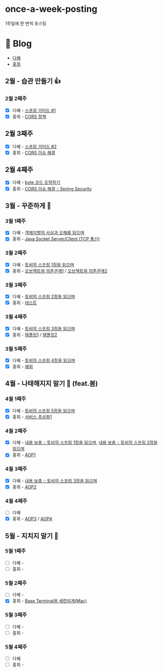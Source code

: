 # once-a-week-posting
1주일에 한 번씩 포스팅

# 📃 Blog
- [다혜](https://velog.io/@dahye4321)
- [홍희](https://vvshinevv.tistory.com)

## 2월 - 습관 만들기 👍 
### 2월 2째주
- [x] 다혜 - [스프링 가이드 #1](https://velog.io/@dahye4321/%EC%8A%A4%ED%94%84%EB%A7%81-%EA%B0%80%EC%9D%B4%EB%93%9C-1)
- [x] 홍희 - [CORS 정책](https://vvshinevv.tistory.com/60)

## 2월 3째주
- [X] 다혜 - [스프링 가이드 #2](https://velog.io/@dahye4321/%EC%8A%A4%ED%94%84%EB%A7%81-%EA%B0%80%EC%9D%B4%EB%93%9C-2)
- [X] 홍희 - [CORS 이슈 해결](https://vvshinevv.tistory.com/61)

## 2월 4째주
- [X] 다혜 - [byte 코드 조작하기](https://velog.io/@dahye4321/JAVA-class-%ED%8C%8C%EC%9D%BC-%EC%A1%B0%EC%9E%91%ED%95%98%EA%B8%B0)
- [X] 홍희 - [CORS 이슈 해결 :: Spring Security](https://vvshinevv.tistory.com/62)

## 3월 - 꾸준하게 🤭
### 3월 1째주
- [X] 다혜 - [객체지향의 사실과 오해를 읽으며](https://velog.io/@dahye4321/%EA%B0%9D%EC%B2%B4%EC%A7%80%ED%96%A5%EC%9D%98-%EC%82%AC%EC%8B%A4%EA%B3%BC-%EC%98%A4%ED%95%B4%EB%A5%BC-%EC%9D%BD%EC%9C%BC%EB%A9%B0)
- [X] 홍희 - [Java Socket Server/Client (TCP 통신)](https://vvshinevv.tistory.com/63)

### 3월 2째주
- [X] 다혜 - [토비의 스프링 1장을 읽으며](https://velog.io/@dahye4321/%ED%86%A0%EB%B9%84%EC%9D%98-%EC%8A%A4%ED%94%84%EB%A7%81-1%EC%9E%A5%EC%9D%84-%EC%9D%BD%EC%9C%BC%EB%A9%B0)
- [X] 홍희 - [오브젝트와 의존관계1](https://vvshinevv.tistory.com/64) / [오브젝트와 의존관계2](https://vvshinevv.tistory.com/65)

### 3월 3째주
- [X] 다혜 - [토비의 스프링 2장을 읽으며](https://velog.io/@dahye4321/%ED%86%A0%EB%B9%84%EC%9D%98-%EC%8A%A4%ED%94%84%EB%A7%81-2%EC%9E%A5%EC%9D%84-%EC%9D%BD%EC%9C%BC%EB%A9%B0)
- [X] 홍희 - [테스트](https://vvshinevv.tistory.com/66)

### 3월 4째주
- [X] 다혜 - [토비의 스프링 3장을 읽으며](https://velog.io/@dahye4321/%ED%86%A0%EB%B9%84%EC%9D%98-%EC%8A%A4%ED%94%84%EB%A7%81-3%EC%9E%A5%EC%9D%84-%EC%9D%BD%EC%9C%BC%EB%A9%B0)
- [X] 홍희 - [템플릿1](https://vvshinevv.tistory.com/67) / [템플릿2](https://vvshinevv.tistory.com/68)

### 3월 5째주
- [X] 다혜 - [토비의 스프링 4장을 읽으며](https://velog.io/@dahye4321/%ED%86%A0%EB%B9%84%EC%9D%98-%EC%8A%A4%ED%94%84%EB%A7%81-4%EC%9E%A5%EC%9D%84-%EC%9D%BD%EC%9C%BC%EB%A9%B0)
- [X] 홍희 - [예외](https://vvshinevv.tistory.com/69)

## 4월 - 나태해지지 말기 👊 (feat.봄)
### 4월 1째주
- [X] 다혜 - [토비의 스프링 5장을 읽으며](https://velog.io/@dahye4321/%ED%86%A0%EB%B9%84%EC%9D%98-%EC%8A%A4%ED%94%84%EB%A7%81-5%EC%9E%A5%EC%9D%84-%EC%9D%BD%EC%9C%BC%EB%A9%B0)
- [X] 홍희 - [서비스 추상화1](https://vvshinevv.tistory.com/71)

### 4월 2째주
- [X] 다혜 - [내용 보충 :: 토비의 스프링 1장을 읽으며](https://velog.io/@dahye4321/%ED%86%A0%EB%B9%84%EC%9D%98-%EC%8A%A4%ED%94%84%EB%A7%81-1%EC%9E%A5%EC%9D%84-%EC%9D%BD%EC%9C%BC%EB%A9%B0), 
[내용 보충 :: 토비의 스프링 2장을 읽으며](https://velog.io/@dahye4321/%ED%86%A0%EB%B9%84%EC%9D%98-%EC%8A%A4%ED%94%84%EB%A7%81-2%EC%9E%A5%EC%9D%84-%EC%9D%BD%EC%9C%BC%EB%A9%B0)
- [X] 홍희 - [AOP1](https://vvshinevv.tistory.com/72)

### 4월 3째주
- [X] 다혜 - [내용 보충 :: 토비의 스프링 3장을 읽으며](https://velog.io/@dahye4321/%ED%86%A0%EB%B9%84%EC%9D%98-%EC%8A%A4%ED%94%84%EB%A7%81-3%EC%9E%A5%EC%9D%84-%EC%9D%BD%EC%9C%BC%EB%A9%B0)
- [X] 홍희 - [AOP2](https://vvshinevv.tistory.com/74)

### 4월 4째주
- [ ] 다혜
- [X] 홍희 - [AOP3](https://vvshinevv.tistory.com/75) / [AOP4](https://vvshinevv.tistory.com/76)

## 5월 - 지치지 말기 🚴
### 5월 1째주
- [ ] 다혜 - 
- [ ] 홍희 - 

### 5월 2째주
- [ ] 다혜 - 
- [X] 홍희 - [Base Terminal을 세련되게(Mac)](https://vvshinevv.tistory.com/77)

### 5월 3째주
- [ ] 다혜 - 
- [ ] 홍희 - 

### 5월 4째주
- [ ] 다혜
- [ ] 홍희 - 
